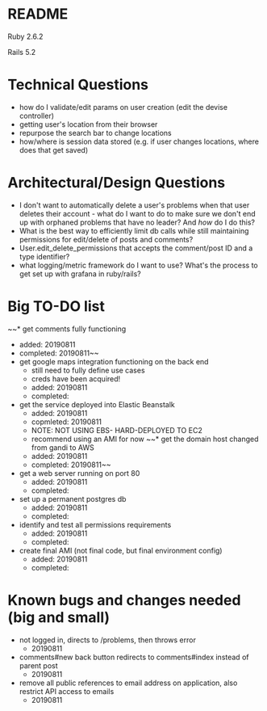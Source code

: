 # README

Ruby 2.6.2

Rails 5.2




# Technical Questions

* how do I validate/edit params on user creation (edit the devise controller)
* getting user's location from their browser
* repurpose the search bar to change locations
* how/where is session data stored (e.g. if user changes locations, where does that get saved)




# Architectural/Design Questions


* I don't want to automatically delete a user's problems when that user deletes their account - what do I want to do to make sure we don't end up with orphaned problems that have no leader? And *how* do I do this?
* What is the best way to efficiently limit db calls while still maintaining permissions for edit/delete of posts and comments?
* User.edit_delete_permissions that accepts the comment/post ID and a type identifier?
* what logging/metric framework do I want to use? What's the process to get set up with grafana in ruby/rails?



# Big TO-DO list

~~* get comments fully functioning
  * added: 20190811
  * completed: 20190811~~
* get google maps integration functioning on the back end
  * still need to fully define use cases
  * creds have been acquired!
  * added: 20190811
  * completed: 
* get the service deployed into Elastic Beanstalk
  * added: 20190811
  * copmleted: 20190811
  * NOTE: NOT USING EBS- HARD-DEPLOYED TO EC2
  * recommend using an AMI for now
~~* get the domain host changed from gandi to AWS
  * added: 20190811
  * completed: 20190811~~
* get a web server running on port 80
  * added: 20190811
  * completed:
* set up a permanent postgres db
  * added: 20190811
  * completed: 
* identify and test all permissions requirements
  * added: 20190811
  * completed: 
* create final AMI (not final code, but final environment config)
  * added: 20190811
  * completed: 



# Known bugs and changes needed (big and small)
* not logged in, directs to /problems, then throws error
  * 20190811
* comments#new back button redirects to comments#index instead of parent post
  * 20190811
* remove all public references to email address on application, also restrict API access to emails
  * 20190811